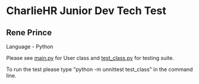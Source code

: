 # CharlieHR Junior Dev Tech Test

## Rene Prince

Language - Python

Please see [main.py](main.py) for User class and [test_class.py](test_class.py) for testing suite.

To run the test please type "python -m unnittest test_class" in the command line.
